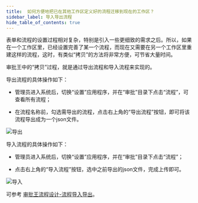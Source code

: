 ```yaml
---
title:  如何方便地把已在其他工作区定义好的流程迁移到现在的工作区？
sidebar_label: 导入导出流程
hide_table_of_contents: true
--- 
```


表单和流程的设置过程相对复杂，特别是引入一些更细致的需求之后。所以，如果在一个工作区里，已经设置完善了某一个流程，而现在又需要在另一个工作区里重建这样的流程，这时，有类似“拷贝”的方法将非常方便，可节省大量时间。

审批王中的“拷贝”过程，就是通过导出流程和导入流程来实现的。

导出流程的具体操作如下：
 
- 管理员进入系统后，切换“设置”应用程序，并在“审批”目录下点击“流程”，可查看所有流程；
 
- 在流程名称前，勾选需导出的流程，点击右上角的“导出流程”按钮，即可将该流程导出成为一个json文件。
 
![导出](/assets/workflow/export.png)

导入流程的具体操作如下：

 - 管理员进入系统后，切换“设置”应用程序，并在“审批”目录下点击“流程”；

 - 点击右上角的“导入流程”按钮，选中之前导出的json文件，完成上传即可。

![导入](/assets/workflow/import.png)

可参考 [审批王流程设计-流程导入导出](/docs/workflow/help/admin_flow#%E6%B5%81%E7%A8%8B%E5%AF%BC%E5%85%A5%E5%AF%BC%E5%87%BA)。